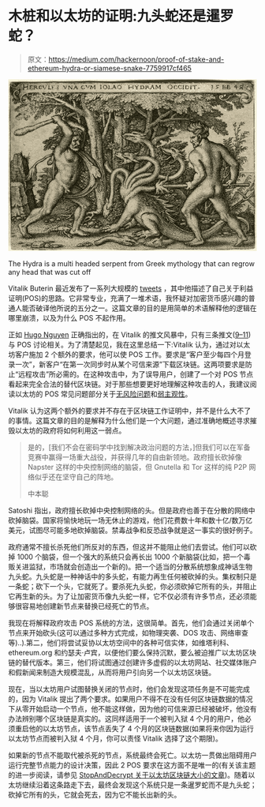 # 木桩和以太坊的证明:九头蛇还是暹罗蛇？

> 原文：<https://medium.com/hackernoon/proof-of-stake-and-ethereum-hydra-or-siamese-snake-7759917cf465>

![](img/4194010e47a9db4e832b9a1d073e3620.png)

The Hydra is a multi headed serpent from Greek mythology that can regrow any head that was cut off

Vitalik Buterin 最近发布了一系列大规模的 [tweets](https://twitter.com/VitalikButerin/status/1029900695925706753) ，其中他描述了自己关于利益证明(POS)的思路。它非常专业，充满了一堆术语，我怀疑对加密货币感兴趣的普通人能否破译他所说的五分之一。这篇文章的目的是用简单的术语解释他的逻辑在哪里崩溃，以及为什么 POS 不起作用。

正如 [Hugo Nguyen](https://twitter.com/hugohanoi/status/1030005861567979521) 正确指出的，在 Vitalik 的推文风暴中，只有三条推文([9–11](https://twitter.com/VitalikButerin/status/1029901731704918016))与 POS 讨论相关。为了清楚起见，我在这里总结一下:Vitalik 认为，通过对以太坊客户施加 2 个额外的要求，他可以使 POS 工作。要求是“客户至少每四个月登录一次”，新客户“在第一次同步时从某个可信来源”下载区块链。这两项要求是防止“远程攻击”所必需的。在这种攻击中，为了误导用户，创建了一个对 POS 节点看起来完全合法的替代区块链。对于那些想要更好地理解这种攻击的人，我建议阅读以太坊的 POS 常见问题部分关于[无风险问题](https://github.com/ethereum/wiki/wiki/Proof-of-Stake-FAQs#what-is-the-nothing-at-stake-problem-and-how-can-it-be-fixed)和[弱主观性](https://github.com/ethereum/wiki/wiki/Proof-of-Stake-FAQs#what-is-weak-subjectivity)。

Vitalik 认为这两个额外的要求并不存在于区块链工作证明中，并不是什么大不了的事情。这篇文章的目的是解释为什么他们是一个大问题，通过准确地概述寻求摧毁以太坊的政府将如何利用这一弱点。

> 是的，[我们不会在密码学中找到解决政治问题的方法，]但我们可以在军备竞赛中赢得一场重大战役，并获得几年的自由新领地。政府擅长砍掉像 Napster 这样的中央控制网络的脑袋，但 Gnutella 和 Tor 这样的纯 P2P 网络似乎还在坚守自己的阵地。
> 
> 中本聪

Satoshi 指出，政府擅长砍掉中央控制网络的头。但是政府也善于在分散的网络中砍掉脑袋。国家将愉快地玩一场无休止的游戏，他们花费数十年和数十亿/数万亿美元，试图尽可能多地砍掉脑袋。禁毒战争和反恐战争就是这一事实的很好例子。

政府通常不擅长杀死他们所反对的东西，但这并不能阻止他们去尝试。他们可以砍掉 1000 个脑袋，但一个强大的系统只会再长出 1000 个新脑袋(比如，把一个毒贩关进监狱，市场就会创造出一个新的)。把一个适当的分散系统想象成神话生物九头蛇。九头蛇是一种神话中的多头蛇，有能力再生任何被砍掉的头。集权制只是一条蛇；砍下一个头，它就死了。要杀死九头蛇，你必须砍掉它所有的头，并阻止它再生新的头。为了让加密货币像九头蛇一样，它不仅必须有许多节点，还必须能够很容易地创建新节点来替换已经死亡的节点。

我现在将解释政府攻击 POS 系统的方法，这很简单。首先，他们会通过关闭单个节点来开始砍头(这可以通过多种方式完成，如物理突袭、DOS 攻击、网络审查等)..).第二，他们将尝试妥协以太坊空间中的各种可信实体，如维塔利科、ethereum.org 和约瑟夫·卢宾，以便他们要么保持沉默，要么被迫推广以太坊区块链的替代版本。第三，他们将试图通过创建许多虚假的以太坊网站、社交媒体账户和假新闻来制造大规模混乱，从而将用户引向另一个以太坊区块链。

现在，当以太坊用户试图替换关闭的节点时，他们会发现这项任务是不可能完成的，因为 Vitalik 提出了两个要求。如果用户不得不在没有任何区块链数据的情况下从零开始启动一个节点，他不能这样做，因为他的可信来源已经被破坏，他没有办法辨别哪个区块链是真实的。这同样适用于一个被判入狱 4 个月的用户，他必须重启他的以太坊节点，该节点丢失了 4 个月的区块链数据(如果将来你因为运行以太坊节点而被判入狱 4 个月，你可以责怪 Vitalik 选择了这个期限)。

如果新的节点不能取代被杀死的节点，系统最终会死亡。以太坊一贯做出阻碍用户运行完整节点能力的设计决策，因此 2 POS 要求在这方面不是唯一的(有关该主题的进一步阅读，请参见 [StopAndDecrypt 关于以太坊区块链大小的文章](https://hackernoon.com/the-ethereum-blockchain-size-has-exceeded-1tb-and-yes-its-an-issue-2b650b5f4f62))。随着以太坊继续沿着这条路走下去，最终会发现这个系统只是一条暹罗蛇而不是九头蛇；砍掉它所有的头，它就会死去，因为它不能长出新的头。